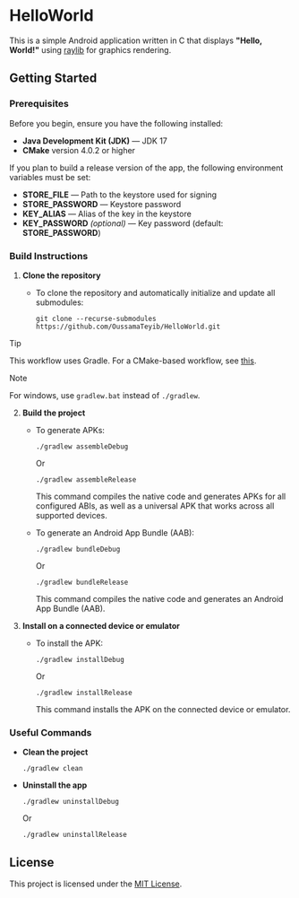 # HelloWorld

This is a simple Android application written in C that displays **"Hello, World!"** using [raylib](https://github.com/raysan5/raylib) for graphics rendering.

## Getting Started

### Prerequisites

Before you begin, ensure you have the following installed:

- **Java Development Kit (JDK)** — JDK 17
- **CMake** version 4.0.2 or higher

If you plan to build a release version of the app, the following environment variables must be set:
- **STORE_FILE** — Path to the keystore used for signing
- **STORE_PASSWORD** — Keystore password
- **KEY_ALIAS** — Alias of the key in the keystore
- **KEY_PASSWORD** *(optional)* — Key password (default: **STORE_PASSWORD**)

### Build Instructions

1. **Clone the repository**

   - To clone the repository and automatically initialize and update all submodules:
     ```
     git clone --recurse-submodules https://github.com/OussamaTeyib/HelloWorld.git
     ```

> [!TIP]
> This workflow uses Gradle. For a CMake-based workflow, see [this](https://github.com/OussamaTeyib/HelloWorld/releases/tag/v1.0.0+).

> [!NOTE]
> For windows, use `gradlew.bat` instead of `./gradlew`.

2. **Build the project**

   - To generate APKs:
     ```
     ./gradlew assembleDebug
     ```
     Or
     ```
     ./gradlew assembleRelease
     ```
     This command compiles the native code and generates APKs for all configured ABIs, as well as a universal APK that works across all supported devices.

   - To generate an Android App Bundle (AAB):
     ```
     ./gradlew bundleDebug
     ```
     Or
     ```
     ./gradlew bundleRelease
     ```
     This command compiles the native code and generates an Android App Bundle (AAB).

3. **Install on a connected device or emulator**

   - To install the APK:
     ```
     ./gradlew installDebug
     ```
     Or
     ```
     ./gradlew installRelease
     ```
     This command installs the APK on the connected device or emulator.

### Useful Commands

- **Clean the project**
  ```
  ./gradlew clean
  ```

- **Uninstall the app**
  ```
  ./gradlew uninstallDebug
  ```
  Or
  ```
  ./gradlew uninstallRelease
  ```

## License

This project is licensed under the [MIT License](LICENSE).
